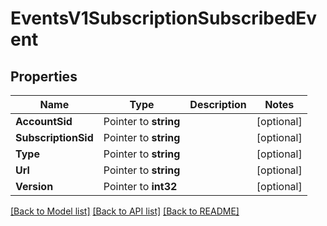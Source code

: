 # EventsV1SubscriptionSubscribedEvent

## Properties

Name | Type | Description | Notes
------------ | ------------- | ------------- | -------------
**AccountSid** | Pointer to **string** |  | [optional] 
**SubscriptionSid** | Pointer to **string** |  | [optional] 
**Type** | Pointer to **string** |  | [optional] 
**Url** | Pointer to **string** |  | [optional] 
**Version** | Pointer to **int32** |  | [optional] 

[[Back to Model list]](../README.md#documentation-for-models) [[Back to API list]](../README.md#documentation-for-api-endpoints) [[Back to README]](../README.md)


